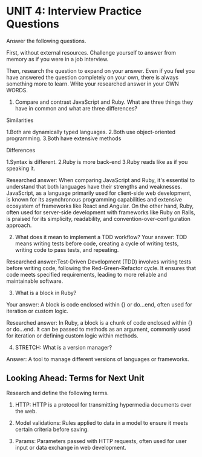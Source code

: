 # UNIT 4: Interview Practice Questions

Answer the following questions.

First, without external resources. Challenge yourself to answer from memory as if you were in a job interview.

Then, research the question to expand on your answer. Even if you feel you have answered the question completely on your own, there is always something more to learn. Write your researched answer in your OWN WORDS.

1. Compare and contrast JavaScript and Ruby. What are three things they have in common and what are three differences?

Similarities

1.Both are dynamically typed languages.
2.Both use object-oriented programming.
3.Both have extensive methods

Differences

1.Syntax is different. 
2.Ruby is more back-end
3.Ruby reads like as if you speaking it.

Researched answer: When comparing JavaScript and Ruby, it's essential to understand that both languages have their strengths and weaknesses. JavaScript, as a language primarily used for client-side web development, is known for its asynchronous programming capabilities and extensive ecosystem of frameworks like React and Angular. On the other hand, Ruby, often used for server-side development with frameworks like Ruby on Rails, is praised for its simplicity, readability, and convention-over-configuration approach.

2. What does it mean to implement a TDD workflow? 
Your answer: TDD means writing tests before code, creating a cycle of writing tests, writing code to pass tests, and repeating.

Researched answer:Test-Driven Development (TDD) involves writing tests before writing code, following the Red-Green-Refactor cycle. It ensures that code meets specified requirements, leading to more reliable and maintainable software.

3. What is a block in Ruby?

Your answer: A block is code enclosed within {} or do...end, often used for iteration or custom logic.

Researched answer: In Ruby, a block is a chunk of code enclosed within {} or do...end. It can be passed to methods as an argument, commonly used for iteration or defining custom logic within methods.



4. STRETCH: What is a version manager?

Answer: A tool to manage different versions of languages or frameworks.

## Looking Ahead: Terms for Next Unit


Research and define the following terms.

1. HTTP: HTTP is a protocol for transmitting hypermedia documents over the web.

2. Model validations: Rules applied to data in a model to ensure it meets certain criteria before saving.

3. Params: Parameters passed with HTTP requests, often used for user input or data exchange in web development.
